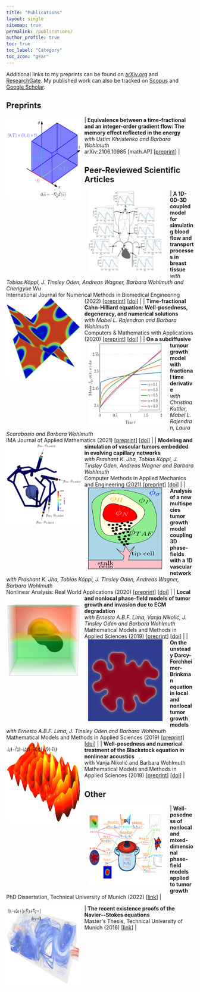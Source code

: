 ```yaml
---
title: "Publications"
layout: single
sitemap: true
permalink: /publications/
author_profile: true
toc: true
toc_label: "Category"
toc_icon: "gear"
---
```


Additional links to my preprints can be found on [arXiv.org](https://arxiv.org/a/fritz_m_1.html) and [ResearchGate](https://www.researchgate.net/profile/Marvin-Fritz).
My published work can also be tracked on [Scopus](https://www.scopus.com/authid/detail.uri?authorId=57203966182) and [Google Scholar](https://scholar.google.com/citations?user=UXscgtgAAAAJ&hl=en).


<!-- ### 2020

<article class="archive__item" itemscope="" itemtype="http://schema.org/CreativeWork">
    **A priori error analysis of high-order LL\* (FOSLL\*) finite element methods**  
    B. Keith
    arXiv:2012.09594 [math.NA]

    [preprint](https://arxiv.org/abs/2012.09594)
</article> -->



## Preprints

| <img src="/assets/images/equivalence.png" width="200" height="220" alt="" align="left" style="display:block;margin-bottom:10px;margin-left:auto;margin-right:auto;padding-left: 0px;padding-right: 10px;" /> **Equivalence between a time-fractional and an integer-order gradient flow: The memory effect reflected in the energy** <br> _with Ustim Khristenko and Barbara Wohlmuth_ <br> arXiv:2106.10985 [math.AP] [[preprint](https://arxiv.org/abs/2106.10985)] |


## Peer-Reviewed Scientific Articles

| <img src="/assets/images/1d0d3d.png" width="200" height="220" alt="" align="left" style="display:block;margin-bottom:10px;margin-left:auto;margin-right:auto;padding-left: 10px;padding-right: 20px;" /> **A 1D-0D-3D coupled model for simulating blood flow and transport processes in breast tissue** <br> _with Tobias Köppl, J. Tinsley Oden, Andreas Wagner, Barbara Wohlmuth and Chengyue Wu_ <br> International Journal for Numerical Methods in Biomedical Engineering (2022) [[preprint](https://arxiv.org/abs/2201.05392)] [[doi](https://doi.org/10.1002/cnm.3612)] |
| <img src="/assets/images/timefractional.png" width="200" height="220" alt="" align="left" style="display:block;margin-bottom:10px;margin-left:auto;margin-right:auto;padding-left: 0px;padding-right: 10px;" /> **Time-fractional Cahn-Hilliard equation: Well-posedness, degeneracy, and numerical solutions** <br> _with Mabel L. Rajendran and Barbara Wohlmuth_ <br> Computers & Mathematics with Applications (2020) [[preprint](https://arxiv.org/abs/2104.03096)] [[doi](https://doi.org/10.1016/j.camwa.2022.01.002)] |
| <img src="/assets/images/subdiffusive.png" width="200" height="220" alt="" align="left" style="display:block;margin-bottom:10px;margin-left:auto;margin-right:auto;padding-left: 10px;padding-right: 20px;" /> **On a subdiffusive tumour growth model with fractional time derivative** <br> _with Christina Kuttler, Mabel L. Rajendran, Laura Scarabosio and Barbara Wohlmuth_ <br> IMA Journal of Applied Mathematics (2021) [[preprint](https://arxiv.org/abs/2006.10670)] [[doi](https://doi.org/10.1093/imamat/hxab009)] |
| <img src="/assets/images/modeling.png" width="200" height="220" alt="" align="left" style="display:block;margin-bottom:10px;margin-left:auto;margin-right:auto;padding-left: 0px;padding-right: 10px;" /> **Modeling and simulation of vascular tumors embedded in evolving capillary networks** <br> _with Prashant K. Jha, Tobias Köppl, J. Tinsley Oden, Andreas Wagner and Barbara Wohlmuth_ <br> Computer Methods in Applied Mechanics and Engineering (2021) [[preprint](https://arxiv.org/abs/2101.10183)] [[doi](https://doi.org/10.1016/j.cma.2021.113975)] |
| <img src="/assets/images/3d1d_3.png" width="200" height="220" alt="" align="left" style="display:block;margin-bottom:10px;margin-left:auto;margin-right:auto;padding-left: 10px;padding-right: 20px;" /> **Analysis of a new multispecies tumor growth model coupling 3D phase-fields with a 1D vascular network** <br> _with Prashant K. Jha, Tobias Köppl, J. Tinsley Oden, Andreas Wagner, Barbara Wohlmuth_ <br> Nonlinear Analysis: Real World Applications (2020) [[preprint](https://arxiv.org/abs/2006.10477)] [[doi](https://doi.org/10.1016/j.nonrwa.2021.103331)] |
| <img src="/assets/images/ecm.png" width="200" height="220" alt="" align="left" style="display:block;margin-bottom:10px;margin-left:auto;margin-right:auto;padding-left: 0px;padding-right: 10px;" /> **Local and nonlocal phase-field models of tumor growth and invasion due to ECM degradation** <br> _with Ernesto A.B.F. Lima, Vanja Nikolić, J. Tinsley Oden and Barbara Wohlmuth_ <br> Mathematical Models and Methods in Applied Sciences (2019) [[preprint](https://arxiv.org/abs/1906.07788)] [[doi](https://doi.org/10.1142/S0218202519500519)] |
| <img src="/assets/images/dfb.png" width="200" height="220" alt="" align="left" style="display:block;margin-bottom:10px;margin-left:auto;margin-right:auto;padding-left: 10px;padding-right: 20px;" /> **On the unsteady Darcy-Forchheimer-Brinkman equation in local and nonlocal tumor growth models** <br> _with Ernesto A.B.F. Lima, J. Tinsley Oden and Barbara Wohlmuth_ <br> Mathematical Models and Methods in Applied Sciences (2019) [[preprint](https://arxiv.org/abs/1812.08872)] [[doi](https://doi.org/10.1142/S0218202519500325)] |
| <img src="/assets/images/blackstock.png" width="200" height="220" alt="" align="left" style="display:block;margin-bottom:10px;margin-left:auto;margin-right:auto;padding-left: 0px;padding-right: 10px;" /> **Well-posedness and numerical treatment of the Blackstock equation in nonlinear acoustics** <br> with Vanja Nikolić and Barbara Wohlmuth <br> Mathematical Models and Methods in Applied Sciences (2018) [[preprint](https://arxiv.org/abs/1806.05227)] [[doi](https://doi.org/10.1016/j.camwa.2022.01.002)] |

## Other

| <img src="/assets/images/phd.png" width="200" height="220" alt="" align="left" style="display:block;margin-bottom:10px;margin-left:auto;margin-right:auto;padding-left: 10px;padding-right: 20px;" /> **Well-posedness of nonlocal and mixed-dimensional phase-field models applied to tumor growth** <br> PhD Dissertation, Technical University of Munich (2022) [[link](http://mediatum.ub.tum.de/?id=1633726)] |

| <img src="/assets/images/navier.png" width="200" height="220" alt="" align="left" style="display:block;margin-bottom:10px;margin-left:auto;margin-right:auto;padding-left: 0px;padding-right: 10px;" /> **The recent existence proofs of the Navier--Stokes equations** <br> Master's Thesis, Technical University of Munich (2016) [[link](http://mediatum.ub.tum.de/?id=1633726)] |
<!--| <img src="/assets/images/ResearchLCS.png" width="200" height="220" alt="" align="left" style="display:block;margin-bottom:10px;margin-left:auto;margin-right:auto;padding-left: 0px;padding-right: 10px;" /> **Lagrangian coherent structures in three-dimensional steady flows** <br> Bachelor's Thesis, Technical University of Munich (2014) [[link](https://escholarship.mcgill.ca/concern/theses/xk81jq05j)] |
-->